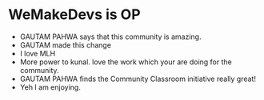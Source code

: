# WeMakeDevs is OP

- GAUTAM PAHWA says that this community is amazing.
- GAUTAM made this change
- I love MLH
- More power to kunal. love the work which your are doing for the community.
- GAUTAM PAHWA finds the Community Classroom initiative really great!
- Yeh I am enjoying.
